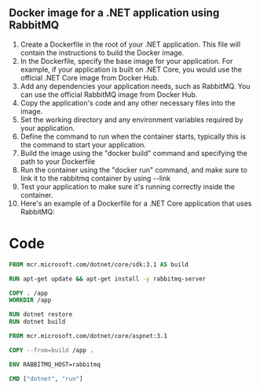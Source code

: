
## Docker image for a .NET application using RabbitMQ

1. Create a Dockerfile in the root of your .NET application. This file will contain the instructions to build the Docker image.
1. In the Dockerfile, specify the base image for your application. For example, if your application is built on .NET Core, you would use the official .NET Core image from Docker Hub.
1. Add any dependencies your application needs, such as RabbitMQ. You can use the official RabbitMQ image from Docker Hub.
1. Copy the application's code and any other necessary files into the image.
1. Set the working directory and any environment variables required by your application.
1. Define the command to run when the container starts, typically this is the command to start your application.
1. Build the image using the "docker build" command and specifying the path to your Dockerfile
1. Run the container using the "docker run" command, and make sure to link it to the rabbitmq container by using --link <rabbitmq container name>
1. Test your application to make sure it's running correctly inside the container.
1. Here's an example of a Dockerfile for a .NET Core application that uses RabbitMQ:

# Code
```Dockerfile
FROM mcr.microsoft.com/dotnet/core/sdk:3.1 AS build

RUN apt-get update && apt-get install -y rabbitmq-server

COPY . /app
WORKDIR /app

RUN dotnet restore
RUN dotnet build

FROM mcr.microsoft.com/dotnet/core/aspnet:3.1

COPY --from=build /app .

ENV RABBITMQ_HOST=rabbitmq

CMD ["dotnet", "run"]
```


